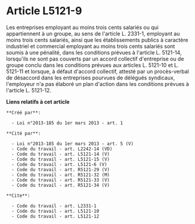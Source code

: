 # Article L5121-9

Les entreprises employant au moins trois cents salariés ou qui appartiennent à un groupe, au sens de l'article L. 2331-1,
employant au moins trois cents salariés, ainsi que les établissements publics à caractère industriel et commercial employant
au moins trois cents salariés sont soumis à une pénalité, dans les conditions prévues à l'article L. 5121-14, lorsqu'ils ne
sont pas couverts par un accord collectif d'entreprise ou de groupe conclu dans les conditions prévues aux articles L.
5121-10 et L. 5121-11 et lorsque, à défaut d'accord collectif, attesté par un procès-verbal de désaccord dans les entreprises
pourvues de délégués syndicaux, l'employeur n'a pas élaboré un plan d'action dans les conditions prévues à l'article L.
5121-12.

**Liens relatifs à cet article**

	**Créé par**:

	  - Loi n°2013-185 du 1er mars 2013 - art. 1

	**Cité par**:

	  - Loi n°2013-185 du 1er mars 2013 - art. 5 (V)
	  - Code du travail - art. L2242-14 (VD)
	  - Code du travail - art. L5121-14 (V)
	  - Code du travail - art. L5121-15 (V)
	  - Code du travail - art. L5121-6 (V)
	  - Code du travail - art. R5121-29 (V)
	  - Code du travail - art. R5121-32 (M)
	  - Code du travail - art. R5121-33 (V)
	  - Code du travail - art. R5121-34 (V)

	**Cite**:

	  - Code du travail - art. L2331-1
	  - Code du travail - art. L5121-10
	  - Code du travail - art. L5121-12
